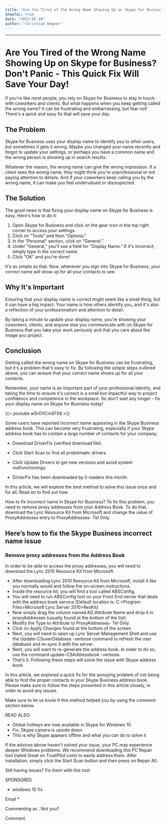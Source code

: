 ```yaml
---
title: "Are You Tired of the Wrong Name Showing Up on Skype for Business? Don't Panic - This Quick Fix Will Save Your Day!"
ShowToc: true 
date: "2023-05-10"
author: "Christian Wagner"
---
```

*****
# Are You Tired of the Wrong Name Showing Up on Skype for Business? Don't Panic - This Quick Fix Will Save Your Day!

If you're like most people, you rely on Skype for Business to stay in touch with coworkers and clients. But what happens when you keep getting called the wrong name? It can be frustrating and embarrassing, but fear not! There's a quick and easy fix that will save your day.

## The Problem

Skype for Business uses your display name to identify you to other users, but sometimes it gets it wrong. Maybe you changed your name recently and forgot to update your settings, or perhaps you have a common name and the wrong person is showing up in search results.

Whatever the reason, the wrong name can give the wrong impression. If a client sees the wrong name, they might think you're unprofessional or not paying attention to details. And if your coworkers keep calling you by the wrong name, it can make you feel undervalued or disrespected.

## The Solution

The good news is that fixing your display name on Skype for Business is easy. Here's how to do it:

1. Open Skype for Business and click on the gear icon in the top right corner to access your settings.
2. Click on "Tools" and then "Options."
3. In the "Personal" section, click on "General."
4. Under "General," you'll see a field for "Display Name." If it's incorrect, simply type in the correct name.
5. Click "OK" and you're done!

It's as simple as that. Now, whenever you sign into Skype for Business, your correct name will show up for all your contacts to see.

## Why It's Important

Ensuring that your display name is correct might seem like a small thing, but it can have a big impact. Your name is how others identify you, and it's also a reflection of your professionalism and attention to detail.

By taking a minute to update your display name, you're showing your coworkers, clients, and anyone else you communicate with on Skype for Business that you take your work seriously and that you care about the image you project.

## Conclusion

Getting called the wrong name on Skype for Business can be frustrating, but it's a problem that's easy to fix. By following the simple steps outlined above, you can ensure that your correct name shows up for all your contacts.

Remember, your name is an important part of your professional identity, and taking the time to ensure it's correct is a small but impactful way to project confidence and competence in the workplace. So don't wait any longer - fix your display name on Skype for Business today!

{{< youtube w5rOVCm97X8 >}} 



Some users have reported incorrect name appearing in the Skype Business address book. This can become very frustrating, especially if your Skype address book has to contain a large number of contacts for your company.
 
 
 
- Download DriverFix (verified download file).
 - Click Start Scan to find all problematic drivers.
 - Click Update Drivers to get new versions and avoid system malfunctionings.

 
- DriverFix has been downloaded by 0 readers this month.

 
In this article, we will explore the best method to solve this issue once and for all. Read on to find out how.
 
How to fix Incorrect name in Skype for Business? To fix this problem, you need to remove proxy addresses from your Address Book. To do that, download the Lync Resource Kit from Microsoft and change the value of ProxyAddresses entry to ProxyAddresses- Tel Only.
 
## Here’s how to fix the Skype Business incorrect name issue
 
### Remove proxy addresses from the Address Book
 
In order to be able to access the proxy addresses, you will need to download the Lync 2010 Resource Kit from Microsoft.
 
- After downloading Lync 2010 Resource Kit from Microsoft, install it like you normally would and follow the on-screen instructions.
 - Inside the resource kit, you will find a tool called ABSConfig.
 - You will need to run ABSConfig tool on your Front End server that deals with the address book service (Default location is: C:>Program Files>Microsoft Lync Server 2010>ResKit)
 - Now simply drag the column named AD Attribute Name and drop it in proxyAddresses (usually found at the bottom of the list)
 - Modify the Type to Attribute to ProxyAddresses- Tel Only.
 - Click on Apply Changes found at the bottom of the screen
 - Next, you will need to open up Lync Server Management Shell and use the Update-CSuserDatabase -verbose command to refresh the user database and re-sync it with the server.
 - Next, you will want to re-generate the address book. In order to do so, use the command update-CSAddressbook -verbose.
 - That’s it. Following these steps will solve the issue with Skype address book

 
In this article, we explored a quick fix for the annoying problem of not being able to find the proper contacts in your Skype Business address book. Please make sure to follow the steps presented in this article closely, in order to avoid any issues.
 
Make sure to let us know if this method helped you by using the comment section below.
 
READ ALSO:
 
- Global hotkeys are now available in Skype for Windows 10
 - Fix: Skype camera is upside down
 - This is why Skype appears offline and what you can do to solve it

 

 
If the advices above haven't solved your issue, your PC may experience deeper Windows problems. We recommend downloading this PC Repair tool (rated Great on TrustPilot.com) to easily address them. After installation, simply click the Start Scan button and then press on Repair All.
 
Still having issues? Fix them with this tool:
 
SPONSORED
 
- windows 10 fix

 
Email * 
 

Commenting as .
Not you?

 
Comment 





